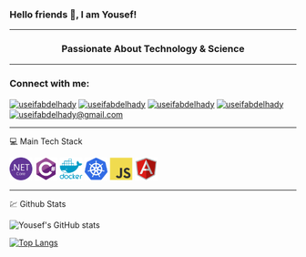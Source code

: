 ### Hello friends 👋, I am Yousef!

---

<h3 align="center">Passionate About Technology & Science </h3>
  
---
<h3 align="left">Connect with me:</h3>
<p align="left">
<a href="https://twitter.com/useifabdelhady" target="blank"><img align="center" src="https://raw.githubusercontent.com/rahuldkjain/github-profile-readme-generator/master/src/images/icons/Social/twitter.svg" alt="useifabdelhady" height="30" width="40" /></a>
<a href="https://linkedin.com/in/useifabdelhady" target="blank"><img align="center" src="https://raw.githubusercontent.com/rahuldkjain/github-profile-readme-generator/master/src/images/icons/Social/linked-in-alt.svg" alt="useifabdelhady" height="30" width="40" /></a>
<a href="https://fb.com/useifabdelhady" target="blank"><img align="center" src="https://raw.githubusercontent.com/rahuldkjain/github-profile-readme-generator/master/src/images/icons/Social/facebook.svg" alt="useifabdelhady" height="30" width="40" /></a>
<a href="https://instagram.com/useifabdelhady" target="blank"><img align="center" src="https://raw.githubusercontent.com/rahuldkjain/github-profile-readme-generator/master/src/images/icons/Social/instagram.svg" alt="useifabdelhady" height="30" width="40" /></a>
 <a href="mailto:useifabdelhady@gmail.com" target="blank">
  <img align="center" src="https://upload.wikimedia.org/wikipedia/commons/4/4e/Gmail_Icon.png" alt="useifabdelhady@gmail.com" height="30" width="40" />
</a>

</a>

</p>

---
💻 Main Tech Stack

<img src="https://github.com/devicons/devicon/blob/master/icons/dotnetcore/dotnetcore-original.svg" alt="dotnet logo" width="40" height="40" /> <img src="https://github.com/devicons/devicon/blob/master/icons/csharp/csharp-original.svg" alt="csharp logo" width="40" height="40" /> <img src="https://github.com/devicons/devicon/blob/master/icons/docker/docker-plain-wordmark.svg" alt="docker logo" width="40" height="40" /> <img src="https://github.com/devicons/devicon/blob/master/icons/kubernetes/kubernetes-plain.svg" alt="k8s logo" width="40" height="40" /> <img src="https://github.com/devicons/devicon/blob/master/icons/javascript/javascript-original.svg" alt="JavaScript logo" width="40" height="40" /> <img src="https://github.com/devicons/devicon/blob/master/icons/angularjs/angularjs-original.svg" alt="Angular logo" width="40" height="40" />

---
💹 Github Stats

![Yousef's GitHub stats](https://github-readme-stats.vercel.app/api?username=useifabdelhady&show_icons=true&theme=radical)

[![Top Langs](https://github-readme-stats.vercel.app/api/top-langs/?username=useifabdelhady&theme=radical)](https://github.com/anuraghazra/github-readme-stats)
